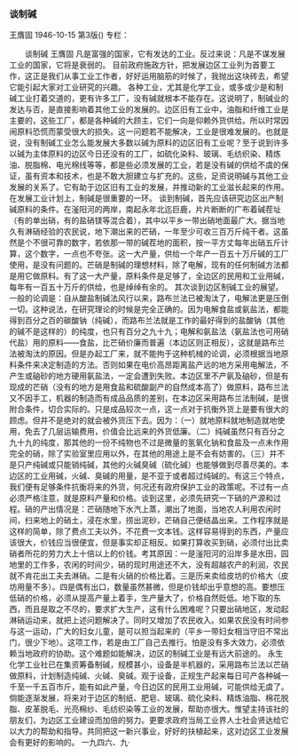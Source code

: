### 谈制碱
王膺固
1946-10-15
第3版()
专栏：

　　谈制碱
    王膺固
    凡是富强的国家，它有发达的工业。反过来说：凡是不谋发展工业的国家，它将是衰弱的。
    目前政府施政方针，把发展边区工业列为首要工作，这正是我们从事工业工作者，好好运用脑筋的时候了，我抛出这块砖去，希望它能引起大家对工业研究的兴趣。
    各种工业，尤其是化学工业，或多或少是和制碱工业打着交道的，更有许多工厂，没有碱就根本不能存在。这说明了，制碱业的发达与否，是直接影响着其他工业的发展的。边区旧有工业中，油脂和纤维工业是主要的，这些工厂，都是各种碱的大顾主，它们一向是仰赖外货供给。所以时常因闹原料恐慌而蒙受很大的损失。这一问题若不能解决，工业是很难发展的。也就是说，没有制碱工业怎么能发展大多数以碱为原料的边区旧有工业呢？至于说到许多以碱为主体原料的边区今日还没有的工厂，如硫化染料、玻璃、毛纺织染、精炼油、脱脂棉、电光棉线等等，都是些必须发展的工业，若是没有碱的供给不虞的保证，虽有资本和技术，也是不敢大胆建立与扩充的。这些，足资说明碱与其他工业发展的关系了。它有助于边区旧有工业的发展，并推动新的工业滋长起来的作用。在发展工业计划上，制碱是很重要的一环。
    谈到制碱，首先应该研究边区出产制碱原料的条件。在滏阳河的两岸，南起永年北迄巨鹿，片片断断的广布着碱茬址（有的单出硝，有的盐硝镁等混合着），其中以平乡一带出硝地面最广大。据当地久有淋硝经验的农民说，地下潮出来的芒硝，一年至少可收三百万斤纯干者。这虽然是个不很可靠的数字，若依那一带的碱茬地的面积，按一平方丈每年出硝五斤计算，这个数字，一点也不夸张。这一大产量，供给一个年产一百五十万斤碱的工厂使用，是没有问题的。芒硝是制碱的理想材料，除了电解，现有的任何制碱方法都是用它做原料。有了这一大产量，原料条件是足够了，全边区的民用和工业用碱，每年有一百五十万斤的供给，也是绰绰有余的。
    其次谈到边区制碱工业的展望。一般的论调是：自从酸盐制碱法风行以来，路布兰法已被淘汰了，电解法更是压倒一切。这种说法，在研究理论的时候是完全正确的。因为电解食盐或氨盐法，都能得到百分之百的碳酸钠（纯碱），而路布兰法就是工作的最好得到的盐酸钠（其他的碱不是这样的）的纯度，也只有百分之九十九；电解和氨盐法（氨盐法也可用硝代盐）用的原料——食盐，比芒硝价廉而普遍（本边区则正相反），这就是路布兰法被淘汰的原因。但是办起工厂来，就不能拘于这种机械的论调，必须根据当地原料条件来决定制造的方法。否则如果在电价高昂距离盐产远的地方采用电解法，不产生或硇砂的地方硬用氨盐法，一定会遭到失败。本边区里不产氨及硇砂，但是有现成的芒硝（没有的地方是用食盐和硫酸副产的自然成本高了）做原料，路布兰法又不因手工，机器的制造而有成品品质的差别，在本边区采用路布兰法制碱，是很附合条件，切合实际的。只是成品较次一点，这一点对于抗衡外货上是要有很大的顾虑。但并不是绝对的就会被外货压下去。因为：（一）就地原料就地制造就地使用，免去了几层运输费用，价值会比远来的外货低廉。（二）纯碱虽然只有百分之九十九的纯度，那其他的一份不纯物也不过是微量的氢氧化钠和食盐及一点未作用完全的硝，除了实验室里应用以外，在其他的用途上是不会有妨害的。（三）并不是只产纯碱或只能销纯碱，其他的火碱臭碱（硫化碱）也能够做到尽善尽美的。本边区的工业用碱，火碱、臭碱的用量，是不亚于或者超过纯碱的。有这三个特点，我们便有足够条件抗衡将来的外货，何况还有政府保护工业的政策呢。不过有一点必须严格注意，就是原料产量和价格。谈到这里，必须先研究一下硝的产源和过程。硝的产出情况是：芒硝随地下水汽上蒸，潮出了地面，当地农人利用农闲时间，扫来地上的硝土，浸在水里，捞出泥砂，芒硝自己便结晶出来。工作程序就是这样的简单，除了费点工夫以外，不花费一文本钱。这样容易得到的东西，产量应该很大，价钱应当很便宜，但是事实却正相反。如果打算收买到硝，必须付出比卖硝者所花的劳力大上十倍以上的价钱。考其原因：一是滏阳河的沿岸多是水田，园地里的工作多，农闲的时间少，硝的现时用途还不大，没有超越农产的利润，农民就不肯花出工夫去淋硝。二是有火硝的价格比着。三是历来卖给皮坊的价格大（皮坊用量不多）。四是偶有出口，数量虽然甚微，但是价钱却出乎意想的高。要想压低硝的价格，必须从提高产量上着手，生产量大了，价格自然贬低。地下取的东西，而且是取之不尽的，要求扩大生产，这有什么困难呢？只要出硝地区，发动起淋硝运动来，就把上述问题解决了。同时又增加了农民收入。如果农民没有时间参与这一运动，广大的妇女儿童，是可以担当起来的（平乡一带妇女相当守旧不常出门，很少下地）。这项工作，若是由工厂自己去推行。怕是没有多大效力，必须依赖当地政府的协助。这个难题如能解决，边区的制碱工业是有远大前途的。
    永生化学工业社已在集资筹备制碱，规模甚小，设备是半机器的，采用路布兰法以芒硝做原料，计划制造纯碱、火碱、臭碱。观于设备，正规生产起来每日可产各种碱一千至一千五百市斤，能有如此产量，今日边区的民用工业用碱，可能供给无虞了。倘能逐渐发展，将来对于边区的制纸、肥皂、玻璃、硫化染料、精炼油脂、棉花脱脂、皮革脱毛、光亮棉纱、毛纺织染等工业的发展，帮助亦很大。惟望主持该社的朋友们，为边区工业建设而加倍的努力。更要求政府当局工业界人士社会贤达给它以大力的帮助和指导。共同把这一新兴事业，好好的扶植起来，这对边区工业发展会有更好的影响的。
    一九四六、九·
